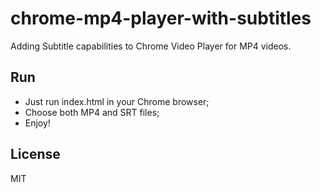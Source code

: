 # chrome-mp4-player-with-subtitles
 
Adding Subtitle capabilities to Chrome Video Player for MP4 videos.

## Run

- Just run index.html in your Chrome browser;
- Choose both MP4 and SRT files;
- Enjoy!

## License

MIT